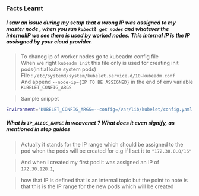 ### Facts Learnt

##### I saw an issue during my setup that a wrong IP was assigned to my master node , when you run `kubectl get nodes` and whatever the internalIP we see there is used by worked nodes. This internal IP is the IP assisgned by your cloud provider. 

> To chaneg ip of worker nodes go to kubeadm config file \
> When we right `kubeadm init` this file only is used for creating  init pods(initial kube system pods) \
> FIle : `/etc/systemd/system/kubelet.service.d/10-kubeadm.conf` \
> And append `--node-ip={IP TO BE ASSIGNED}` in the end of env variable `KUBELET_CONFIG_ARGS`

> Sample snippet
```sh
Environment="KUBELET_CONFIG_ARGS=--config=/var/lib/kubelet/config.yaml --node-ip=10.122.0.5"
```

##### What is `IP_ALLOC_RANGE` in weavenet ? What does it even signify, as mentioned in step guides

> Actually it stands for the IP range which should be assigned to the pod when the pods will be created for e.g if I set it to `"172.30.0.0/16"` 

> And when I created my first pod it was assigned an IP of `172.30.128.1`,

> how that IP is defined that is an internal topic but the point to note is that this is the IP range for the new pods which will be created
